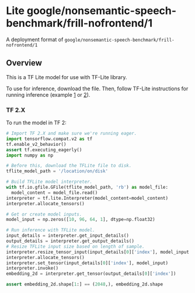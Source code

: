 # Lite google/nonsemantic-speech-benchmark/frill-nofrontend/1

A deployment format of `google/nonsemantic-speech-benchmark/frill-nofrontend/1`

<!-- asset-path: internal -->
<!-- parent-model: google/nonsemantic-speech-benchmark/frill-nofrontend/1 -->

## Overview
This is a TF Lite model for use with TF-Lite library.

To use for inference, download the file.
Then, follow TF-Lite instructions for
running inference (example [1](https://www.tensorflow.org/lite/models/style_transfer/overview) or [2](https://www.tensorflow.org/lite/guide/inference)).

### TF 2.X

To run the model in TF 2:

```python
# Import TF 2.X and make sure we're running eager.
import tensorflow.compat.v2 as tf
tf.enable_v2_behavior()
assert tf.executing_eagerly()
import numpy as np

# Before this, download the TFLite file to disk.
tflite_model_path = '/location/on/disk'

# Build TFLite model interpreter.
with tf.io.gfile.GFile(tflite_model_path, 'rb') as model_file:
  model_content = model_file.read()
interpreter = tf.lite.Interpreter(model_content=model_content)
interpreter.allocate_tensors()

# Get or create model inputs.
model_input = np.zeros([10, 96, 64, 1], dtype=np.float32)

# Run inference with TFLite model.
input_details = interpreter.get_input_details()
output_details = interpreter.get_output_details()
# Resize TFLite input size based on length of sample.
interpreter.resize_tensor_input(input_details[0]['index'], model_input.shape)
interpreter.allocate_tensors()
interpreter.set_tensor(input_details[0]['index'], model_input)
interpreter.invoke()
embedding_2d = interpreter.get_tensor(output_details[0]['index'])

assert embedding_2d.shape[1:] == (2048,), embedding_2d.shape
```
